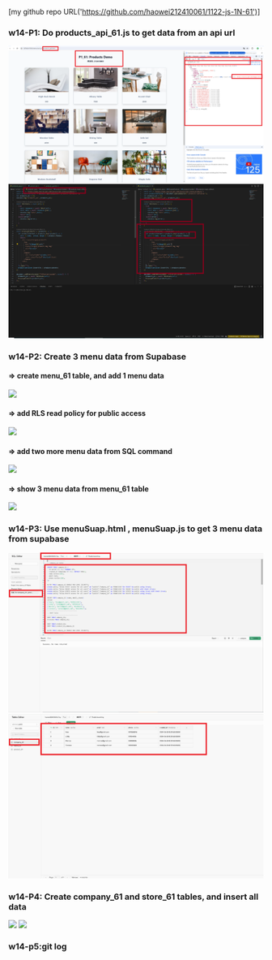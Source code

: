 [my github repo URL('https://github.com/haowei212410061/1122-js-1N-61')]

### w14-P1: Do products_api_61.js to get data from an api url 

![](w14-p1-1.png)
![](w14-p1-2.png)

### w14-P2: Create 3 menu data from Supabase

#### => create menu_61 table, and add 1 menu data
 
![](w14-p2-1.png)
 
#### => add RLS read policy for public access
 
![](w14-p2-2.png)
 
#### => add two more menu data from SQL command
 
![](w14-p2-3.png)
 
#### => show 3 menu data from menu_61 table
 
![](w14-p2-4.png)
 

### w14-P3: Use menuSuap.html , menuSuap.js to get 3 menu data from supabase

![](w14-p3-1.png)
![](w14-p3-2.png)

### w14-P4: Create company_61 and store_61 tables, and insert all data

![](w14-p4-1.png)
![](w14-p4-2.png)

### w14-p5:git log

```


```
